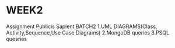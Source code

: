 # WEEK2
Assignment Publicis Sapient BATCH2
1.UML DIAGRAMS(Class, Activity,Sequence,Use Case Diagrams)
2.MongoDB queries
3.PSQL quesries
